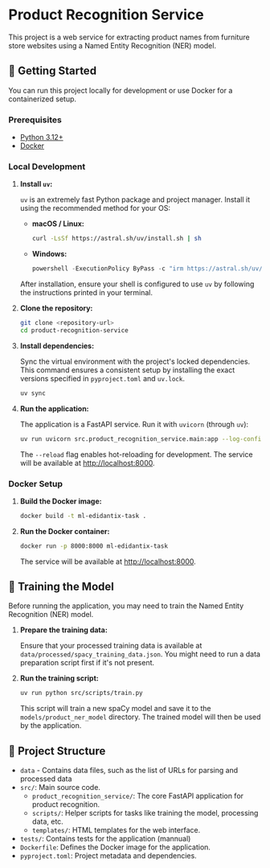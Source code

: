 # Product Recognition Service

This project is a web service for extracting product names from furniture store websites using a Named Entity Recognition (NER) model.

## 🚀 Getting Started

You can run this project locally for development or use Docker for a containerized setup.

### Prerequisites

- [Python 3.12+](https://www.python.org/)
- [Docker](https.://www.docker.com/)

### Local Development

1.  **Install `uv`:**

    `uv` is an extremely fast Python package and project manager. Install it using the recommended method for your OS:

    -   **macOS / Linux:**
        ```bash
        curl -LsSf https://astral.sh/uv/install.sh | sh
        ```
    -   **Windows:**
        ```powershell
        powershell -ExecutionPolicy ByPass -c "irm https://astral.sh/uv/install.ps1 | iex"
        ```
    After installation, ensure your shell is configured to use `uv` by following the instructions printed in your terminal.

2.  **Clone the repository:**
    ```bash
    git clone <repository-url>
    cd product-recognition-service
    ```

3.  **Install dependencies:**

    Sync the virtual environment with the project's locked dependencies. This command ensures a consistent setup by installing the exact versions specified in `pyproject.toml` and `uv.lock`.
    
    ```bash
    uv sync
    ```

4.  **Run the application:**

    The application is a FastAPI service. Run it with `uvicorn` (through `uv`):

    ```bash
    uv run uvicorn src.product_recognition_service.main:app --log-config logging_config.yaml --host 0.0.0.0 --port 8000 --reload
    ```
    The `--reload` flag enables hot-reloading for development. The service will be available at [http://localhost:8000](http://localhost:8000).

### Docker Setup

1.  **Build the Docker image:**
    ```bash
    docker build -t ml-edidantix-task .
    ```

2.  **Run the Docker container:**
    ```bash
    docker run -p 8000:8000 ml-edidantix-task
    ```
    The service will be available at [http://localhost:8000](http://localhost:8000).

## 🧠 Training the Model

Before running the application, you may need to train the Named Entity Recognition (NER) model.

1.  **Prepare the training data:**
    
    Ensure that your processed training data is available at `data/processed/spacy_training_data.json`. You might need to run a data preparation script first if it's not present.

2.  **Run the training script:**
    ```bash
    uv run python src/scripts/train.py
    ```
    This script will train a new spaCy model and save it to the `models/product_ner_model` directory. The trained model will then be used by the application.

## 📂 Project Structure
-   `data` - Contains data files, such as the list of URLs for parsing and processed data
-   `src/`: Main source code.
    -   `product_recognition_service/`: The core FastAPI application for product recognition.
    -   `scripts/`: Helper scripts for tasks like training the model, processing data, etc.
    -   `templates/`: HTML templates for the web interface.
-   `tests/`: Contains tests for the application (mannual)
-   `Dockerfile`: Defines the Docker image for the application.
-   `pyproject.toml`: Project metadata and dependencies.